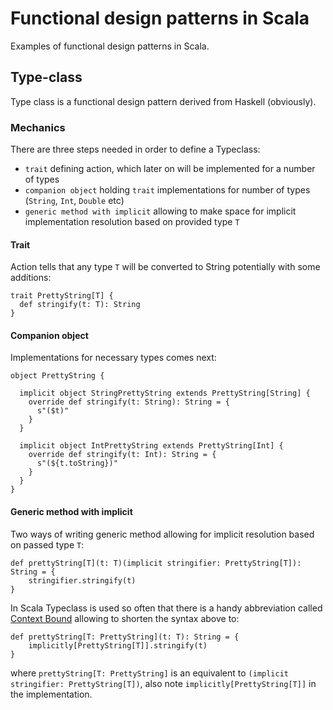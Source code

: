 # Functional design patterns in Scala
Examples of functional design patterns in Scala. 

## Type-class
Type class is a functional design pattern derived from Haskell (obviously). 

### Mechanics
There are three steps needed in order to define a Typeclass: 

* `trait` defining action, which later on will be implemented for a number of types
* `companion object` holding `trait` implementations for number of types (`String`, `Int`, `Double` etc)
* `generic method with implicit` allowing to make space for implicit implementation resolution based on provided type `T`

#### Trait
Action tells that any type `T` will be converted to String potentially with some additions: 

```
trait PrettyString[T] {
  def stringify(t: T): String
}
```

#### Companion object
Implementations for necessary types comes next:

```
object PrettyString {

  implicit object StringPrettyString extends PrettyString[String] {
    override def stringify(t: String): String = {
      s"($t)"
    }
  }

  implicit object IntPrettyString extends PrettyString[Int] {
    override def stringify(t: Int): String = {
      s"(${t.toString})"
    }
  }
}
```

#### Generic method with implicit
Two ways of writing generic method allowing for implicit resolution based on passed type `T`:

```
def prettyString[T](t: T)(implicit stringifier: PrettyString[T]): String = {
    stringifier.stringify(t)
}
```

In Scala Typeclass is used so often that there is a handy abbreviation called [Context Bound][context-bound-docs] allowing to shorten the syntax above to:  

```
def prettyString[T: PrettyString](t: T): String = {
    implicitly[PrettyString[T]].stringify(t)
}
```

where `prettyString[T: PrettyString]` is an equivalent to `(implicit stringifier: PrettyString[T])`, also note `implicitly[PrettyString[T]]` in the implementation. 







[context-bound-docs]: https://docs.scala-lang.org/tutorials/FAQ/context-bounds.html#what-is-a-context-bound